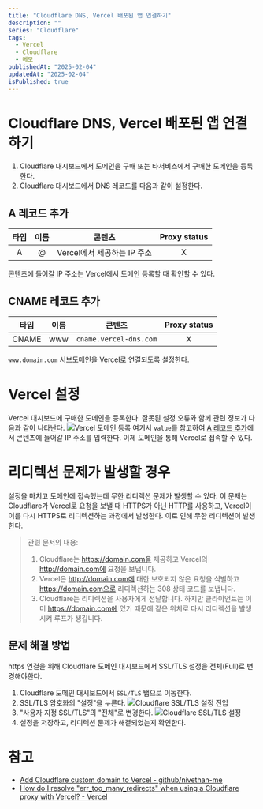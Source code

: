 ```yaml
---
title: "Cloudflare DNS, Vercel 배포된 앱 연결하기"
description: ""
series: "Cloudflare"
tags:
  - Vercel
  - Cloudflare
  - 메모
publishedAt: "2025-02-04"
updatedAt: "2025-02-04"
isPublished: true
---
```


# Cloudflare DNS, Vercel 배포된 앱 연결하기

1. Cloudflare 대시보드에서 도메인을 구매 또는 타서비스에서 구매한 도메인을 등록한다.
2. Cloudflare 대시보드에서 DNS 레코드를 다음과 같이 설정한다.

## A 레코드 추가

| 타입 | 이름 |           콘텐츠            | Proxy status |
| :--: | :--: | :-------------------------: | :----------: |
|  A   |  @   | Vercel에서 제공하는 IP 주소 |      X       |

콘텐츠에 들어갈 IP 주소는 Vercel에서 도메인 등록할 때 확인할 수 있다.

## CNAME 레코드 추가

| 타입  | 이름 |         콘텐츠         | Proxy status |
| :---: | :--: | :--------------------: | :----------: |
| CNAME | www  | `cname.vercel-dns.com` |      X       |

`www.domain.com` 서브도메인을 Vercel로 연결되도록 설정한다.

# Vercel 설정

Vercel 대시보드에 구매한 도메인을 등록한다. 잘못된 설정 오류와 함께 관련 정보가 다음과 같이 나타난다.
![Vercel 도메인 등록](/2025/cloudflare-dns-vercel-setup/01.png)
여기서 `value`를 참고하여 [A 레코드 추가](#a-레코드-추가)에서 콘텐츠에 들어갈 IP 주소를 입력한다. 이제 도메인을 통해 Vercel로 접속할 수 있다.

# 리디렉션 문제가 발생할 경우

설정을 마치고 도메인에 접속했는데 무한 리디렉션 문제가 발생할 수 있다. 이 문제는 Cloudflare가 Vercel로 요청을 보낼 때 HTTPS가 아닌 HTTP를 사용하고, Vercel이 이를 다시 HTTPS로 리디렉션하는 과정에서 발생한다. 이로 인해 무한 리디렉션이 발생한다.

> 관련 문서의 내용:
>
> 1. Cloudflare는 https://domain.com을 제공하고 Vercel의 http://domain.com에 요청을 보냅니다.
> 2. Vercel은 http://domain.com에 대한 보호되지 않은 요청을 식별하고 https://domain.com으로 리디렉션하는 308 상태 코드를 보냅니다.
> 3. Cloudflare는 리디렉션을 사용자에게 전달합니다. 하지만 클라이언트는 이미 https://domain.com에 있기 때문에 같은 위치로 다시 리디렉션을 발생시켜 루프가 생깁니다.

## 문제 해결 방법

https 연결을 위해 Cloudflare 도메인 대시보드에서 SSL/TLS 설정을 전체(Full)로 변경해야한다.

1. Cloudflare 도메인 대시보드에서 `SSL/TLS` 탭으로 이동한다.
2. SSL/TLS 암호화의 "설정"을 누른다.
   ![Cloudflare SSL/TLS 설정 진입](/2025/cloudflare-dns-vercel-setup/02.png)
3. "사용자 지정 SSL/TLS"의 "전체"로 변경한다.
   ![Cloudflare SSL/TLS 설정](/2025/cloudflare-dns-vercel-setup/03.png)
4. 설정을 저장하고, 리디렉션 문제가 해결되었는지 확인한다.

# 참고

- [Add Cloudflare custom domain to Vercel - github/nivethan-me ](https://gist.github.com/nivethan-me/a56f18b3ffbad04bf5f35085972ceb4d)
- [How do I resolve "err_too_many_redirects" when using a Cloudflare proxy with Vercel? - Vercel](https://vercel.com/guides/resolve-err-too-many-redirects-when-using-cloudflare-proxy-with-vercel#how-do-i-resolve-err_too_many_redirects-when-using-a-cloudflare-proxy-with-vercel)

